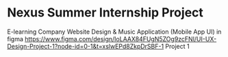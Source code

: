 # Nexus Summer Internship Project 
E-learning Company Website Design & Music Application (Mobile App UI) in figma
https://www.figma.com/design/IoLAAX84FUgN5ZOg9zcFNl/UI-UX-Design-Project-1?node-id=0-1&t=xslwEPd8ZkpDrSBF-1 Project 1

